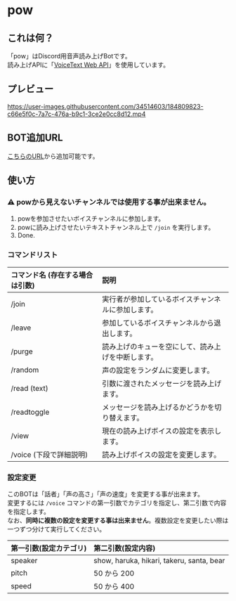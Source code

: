 # pow

## これは何？
「pow」はDiscord用音声読み上げBotです。  
読み上げAPIに「[VoiceText Web API](https://cloud.voicetext.jp/webapi)」を使用しています。

## プレビュー

https://user-images.githubusercontent.com/34514603/184809823-c66e5f0c-7a7c-476a-b9c1-3ce2e0cc8d12.mp4

## BOT追加URL

[こちらのURL](https://discord.com/oauth2/authorize?client_id=939494577574924339&permissions=36716544&scope=applications.commands%20bot)から追加可能です。

## 使い方

### ⚠ powから見えないチャンネルでは使用する事が出来ません。

1. powを参加させたいボイスチャンネルに参加します。
2. powに読み上げさせたいテキストチャンネル上で `/join` を実行します。
3. Done.

### コマンドリスト

| コマンド名 (存在する場合は引数) | 説明 |
| :--- | :--- |
| /join | 実行者が参加しているボイスチャンネルに参加します。 |
| /leave | 参加しているボイスチャンネルから退出します。 |
| /purge | 読み上げのキューを空にして、読み上げを中断します。 |
| /random | 声の設定をランダムに変更します。 |
| /read (text) | 引数に渡されたメッセージを読み上げます。 |
| /readtoggle | メッセージを読み上げるかどうかを切り替えます。 |
| /view | 現在の読み上げボイスの設定を表示します。 |
| /voice (下段で詳細説明) | 読み上げボイスの設定を変更します。 |

### 設定変更

このBOTは「話者」「声の高さ」「声の速度」を変更する事が出来ます。  
変更するには `/voice` コマンドの第一引数でカテゴリを指定し、第二引数で内容を指定します。  
なお、**同時に複数の設定を変更する事は出来ません**。複数設定を変更したい際は一つずつ分けて実行してください。

| 第一引数(設定カテゴリ) | 第二引数(設定内容) |
| :--- | :--- |
| speaker | show, haruka, hikari, takeru, santa, bear |
| pitch | 50 から 200 |
| speed | 50 から 400 |